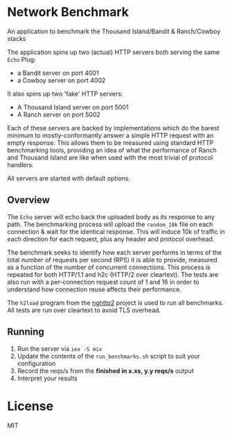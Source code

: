 # Network Benchmark

An application to benchmark the Thousand Island/Bandit & Ranch/Cowboy stacks

The application spins up two (actual) HTTP servers both serving the same `Echo` Plug:

* a Bandit server on port 4001
* a Cowboy server on port 4002

It also spins up two 'fake' HTTP servers:

* A Thousand Island server on port 5001
* A Ranch server on port 5002

Each of these servers are backed by implementations which do the barest minimum to
mostly-conformantly answer a simple HTTP request with an empty response. This allows them to be
measured using standard HTTP benchmarking tools, providing an idea of what the performance of 
Ranch and Thousand Island are like when used with the most trivial of protocol handlers.

All servers are started with default options.

## Overview

The `Echo` server will echo back the uploaded body as its response to any path. The benchmarking
process will upload the `random_10k` file on each connection & wait for the identical response.
This will induce 10k of traffic in each direction for each request, plus any header and protocol
overhead. 

The benchmark seeks to identify how each server performs in terms of the total number of requests
per second (RPS) it is able to provide, measured as a function of the number of concurrent
connections. This process is repeated for both HTTP/1.1 and h2c (HTTP/2 over cleartext). The tests
are also run with a per-connection request count of 1 and 16 in order to understand how connection
reuse affects their performance.

The `h2load` program from the [nghttp2](https://nghttp2.org) project is used to run all
benchmarks. All tests are run over cleartext to avoid TLS overhead.

## Running

1. Run the server via `iex -S mix`
2. Update the contents of the `run_benchmarks.sh` script to suit your configuration
3. Record the reqs/s from the **finished in x.xs, y.y reqs/s** output
4. Interpret your results

# License

MIT

